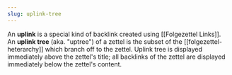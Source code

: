 ```yaml
---
slug: uplink-tree
---
```


An **uplink** is a special kind of backlink created using [[Folgezettel Links]]. An **uplink tree** (aka. "uptree") of a zettel is the subset of the [[folgezettel-heterarchy]] which branch off to the zettel. Uplink tree is displayed immediately above the zettel's title; all backlinks of the zettel are displayed immediately below the zettel's content.
